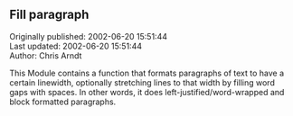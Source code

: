 ## Fill paragraph  
Originally published: 2002-06-20 15:51:44  
Last updated: 2002-06-20 15:51:44  
Author: Chris Arndt  
  
This Module contains a function that formats paragraphs of text to have a certain
linewidth, optionally stretching lines to that width by filling word gaps with
spaces. In other words, it does left-justified/word-wrapped and block formatted
paragraphs.